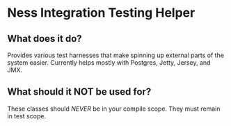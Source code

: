 Ness Integration Testing Helper
===============================

What does it do?
----------------

Provides various test harnesses that make spinning up external parts of the system easier.
Currently helps mostly with Postgres, Jetty, Jersey, and JMX.


What should it NOT be used for?
-------------------------------

These classes should *NEVER* be in your compile scope.  They must remain in test scope.

